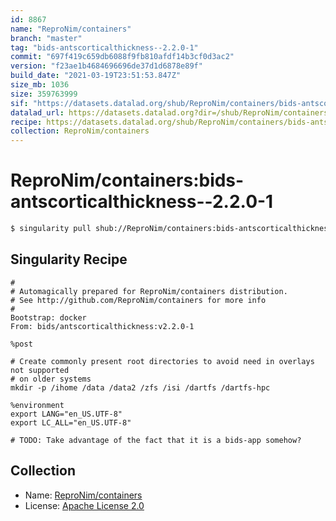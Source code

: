 ```yaml
---
id: 8867
name: "ReproNim/containers"
branch: "master"
tag: "bids-antscorticalthickness--2.2.0-1"
commit: "697f419c659db6088f9fb810afdf14b3cf0d3ac2"
version: "f23ae1b4684696696de37d1d6878e89f"
build_date: "2021-03-19T23:51:53.847Z"
size_mb: 1036
size: 359763999
sif: "https://datasets.datalad.org/shub/ReproNim/containers/bids-antscorticalthickness--2.2.0-1/2021-03-19-697f419c-f23ae1b4/f23ae1b4684696696de37d1d6878e89f.simg"
datalad_url: https://datasets.datalad.org?dir=/shub/ReproNim/containers/bids-antscorticalthickness--2.2.0-1/2021-03-19-697f419c-f23ae1b4/
recipe: https://datasets.datalad.org/shub/ReproNim/containers/bids-antscorticalthickness--2.2.0-1/2021-03-19-697f419c-f23ae1b4/Singularity
collection: ReproNim/containers
---
```


# ReproNim/containers:bids-antscorticalthickness--2.2.0-1

```bash
$ singularity pull shub://ReproNim/containers:bids-antscorticalthickness--2.2.0-1
```

## Singularity Recipe

```singularity
#
# Automagically prepared for ReproNim/containers distribution.
# See http://github.com/ReproNim/containers for more info
#
Bootstrap: docker
From: bids/antscorticalthickness:v2.2.0-1

%post

# Create commonly present root directories to avoid need in overlays not supported
# on older systems
mkdir -p /ihome /data /data2 /zfs /isi /dartfs /dartfs-hpc

%environment
export LANG="en_US.UTF-8"
export LC_ALL="en_US.UTF-8"

# TODO: Take advantage of the fact that it is a bids-app somehow?
```

## Collection

 - Name: [ReproNim/containers](https://github.com/ReproNim/containers)
 - License: [Apache License 2.0](https://api.github.com/licenses/apache-2.0)

